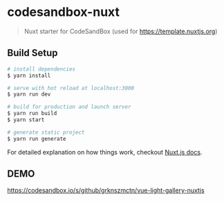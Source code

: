 # codesandbox-nuxt

> Nuxt starter for CodeSandBox (used for https://template.nuxtjs.org)

## Build Setup

``` bash
# install dependencies
$ yarn install

# serve with hot reload at localhost:3000
$ yarn run dev

# build for production and launch server
$ yarn run build
$ yarn start

# generate static project
$ yarn run generate
```

For detailed explanation on how things work, checkout [Nuxt.js docs](https://nuxtjs.org).

## DEMO
https://codesandbox.io/s/github/grknszmctn/vue-light-gallery-nuxtjs
